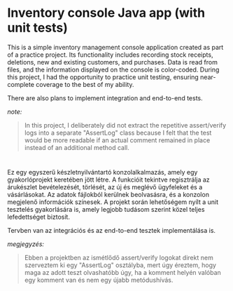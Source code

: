 # Inventory console Java app (with unit tests)

This is a simple inventory management console application created as part of a practice project. Its functionality includes recording stock receipts, deletions, new and existing customers, and purchases. Data is read from files, and the information displayed on the console is color-coded. During this project, I had the opportunity to practice unit testing, ensuring near-complete coverage to the best of my ability.

There are also plans to implement integration and end-to-end tests.

_note:_ 
>  In this project, I deliberately did not extract the repetitive assert/verify logs into a separate "AssertLog" class because I felt that the test would be more readable if an actual comment remained in place instead of an additional method call.

#
#

Ez egy egyszerű készletnyilvántartó konzolalkalmazás, amely egy gyakorlóprojekt keretében jött létre. A funkcióit tekintve regisztrálja az árukészlet bevételezését, törlését, az új és meglévő ügyfeleket és a vásárlásokat. Az adatok fájlokból kerülnek beolvasásra, és a konzolon megjelenő információk színesek. A projekt során lehetőségem nyílt a unit tesztelés gyakorlására is, amely legjobb tudásom szerint közel teljes lefedettséget biztosít.

Tervben van az integrációs és az end-to-end tesztek implementálása is.

_megjegyzés:_
>  Ebben a projektben az ismétlődő assert/verify logokat direkt nem szerveztem ki egy "AssertLog" osztályba, mert úgy éreztem, hogy maga az adott teszt olvashatóbb úgy, ha a komment helyén valóban egy komment van és nem egy újabb metódushívás.
  
